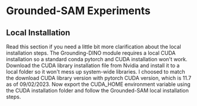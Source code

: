 # Grounded-SAM Experiments

## Local Installation
Read this section if you need a little bit more clarification about the local installation steps. The Grounding-DINO module requires a local CUDA installation so a standard conda pytorch and CUDA installation won't work. Download the CUDA library installation file from Nvidia and install it to a local folder so it won't mess up system-wide libraries. I choosed to match the download CUDA library version with pytorch CUDA version, which is 11.7 as of 09/02/2023. Now export the CUDA_HOME environment variable using the CUDA installation folder and follow the Grounded-SAM local installation steps.
